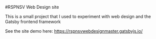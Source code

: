 #RSPNSV Web Design site

This is a small project that I used to experiment with web design and the Gatsby frontend framework

See the site demo here: https://rspnsvwebdesignmaster.gatsbyjs.io/


